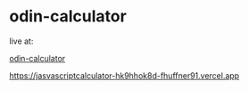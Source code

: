 # odin-calculator
 live at:<p><a href="https://fhuffner91.github.io/odin-calculator/">odin-calculator</a></p>
 
 https://jasvascriptcalculator-hk9hhok8d-fhuffner91.vercel.app
